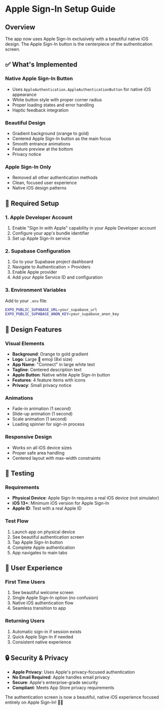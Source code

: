# Apple Sign-In Setup Guide

## Overview
The app now uses Apple Sign-In exclusively with a beautiful native iOS design. The Apple Sign-In button is the centerpiece of the authentication screen.

## ✅ What's Implemented

### **Native Apple Sign-In Button**
- Uses `AppleAuthentication.AppleAuthenticationButton` for native iOS appearance
- White button style with proper corner radius
- Proper loading states and error handling
- Haptic feedback integration

### **Beautiful Design**
- Gradient background (orange to gold)
- Centered Apple Sign-In button as the main focus
- Smooth entrance animations
- Feature preview at the bottom
- Privacy notice

### **Apple Sign-In Only**
- Removed all other authentication methods
- Clean, focused user experience
- Native iOS design patterns

## 🔧 Required Setup

### **1. Apple Developer Account**
1. Enable "Sign In with Apple" capability in your Apple Developer account
2. Configure your app's bundle identifier
3. Set up Apple Sign-In service

### **2. Supabase Configuration**
1. Go to your Supabase project dashboard
2. Navigate to Authentication > Providers
3. Enable Apple provider
4. Add your Apple Service ID and configuration

### **3. Environment Variables**
Add to your `.env` file:
```bash
EXPO_PUBLIC_SUPABASE_URL=your_supabase_url
EXPO_PUBLIC_SUPABASE_ANON_KEY=your_supabase_anon_key
```

## 🎨 Design Features

### **Visual Elements**
- **Background**: Orange to gold gradient
- **Logo**: Large 💬 emoji (8xl size)
- **App Name**: "Connect" in large white text
- **Tagline**: Centered description text
- **Apple Button**: Native white Apple Sign-In button
- **Features**: 4 feature items with icons
- **Privacy**: Small privacy notice

### **Animations**
- Fade-in animation (1 second)
- Slide-up animation (1 second)
- Scale animation (1 second)
- Loading spinner for sign-in process

### **Responsive Design**
- Works on all iOS device sizes
- Proper safe area handling
- Centered layout with max-width constraints

## 🚀 Testing

### **Requirements**
- **Physical Device**: Apple Sign-In requires a real iOS device (not simulator)
- **iOS 13+**: Minimum iOS version for Apple Sign-In
- **Apple ID**: Test with a real Apple ID

### **Test Flow**
1. Launch app on physical device
2. See beautiful authentication screen
3. Tap Apple Sign-In button
4. Complete Apple authentication
5. App navigates to main tabs

## 📱 User Experience

### **First Time Users**
1. See beautiful welcome screen
2. Single Apple Sign-In option (no confusion)
3. Native iOS authentication flow
4. Seamless transition to app

### **Returning Users**
1. Automatic sign-in if session exists
2. Quick Apple Sign-In if needed
3. Consistent native experience

## 🔒 Security & Privacy

- **Apple Privacy**: Uses Apple's privacy-focused authentication
- **No Email Required**: Apple handles email privacy
- **Secure**: Apple's enterprise-grade security
- **Compliant**: Meets App Store privacy requirements

The authentication screen is now a beautiful, native iOS experience focused entirely on Apple Sign-In! 🍎✨
